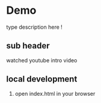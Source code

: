# Demo

type description here !

## sub header

watched youtube intro video

## local development

1. open index.html in your browser